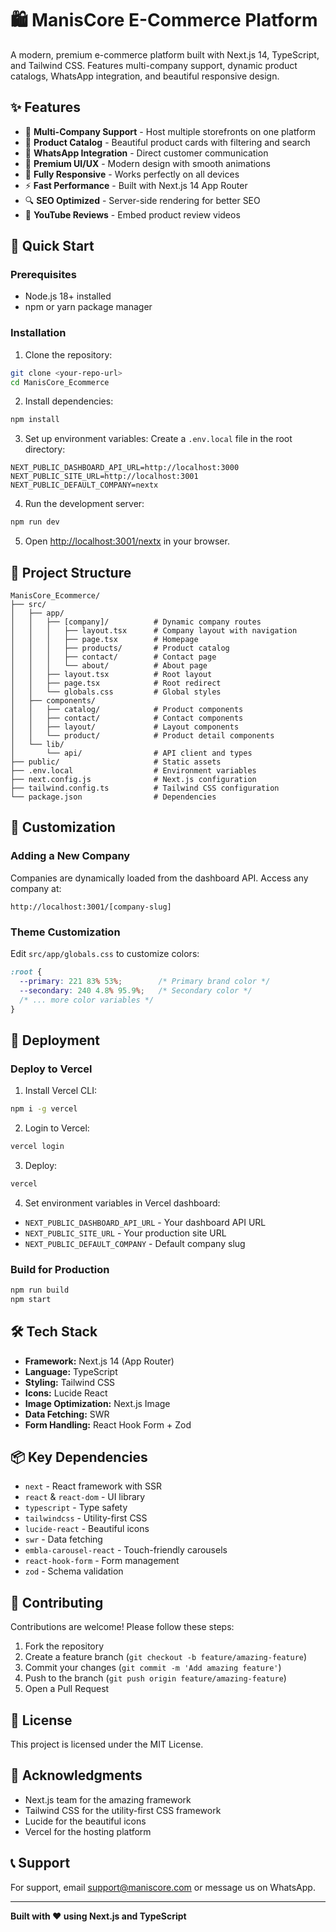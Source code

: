 # 🛍️ ManisCore E-Commerce Platform

A modern, premium e-commerce platform built with Next.js 14, TypeScript, and Tailwind CSS. Features multi-company support, dynamic product catalogs, WhatsApp integration, and beautiful responsive design.

## ✨ Features

- 🏢 **Multi-Company Support** - Host multiple storefronts on one platform
- 🛒 **Product Catalog** - Beautiful product cards with filtering and search
- 📱 **WhatsApp Integration** - Direct customer communication
- 🎨 **Premium UI/UX** - Modern design with smooth animations
- 📱 **Fully Responsive** - Works perfectly on all devices
- ⚡ **Fast Performance** - Built with Next.js 14 App Router
- 🔍 **SEO Optimized** - Server-side rendering for better SEO
- 🎥 **YouTube Reviews** - Embed product review videos

## 🚀 Quick Start

### Prerequisites

- Node.js 18+ installed
- npm or yarn package manager

### Installation

1. Clone the repository:
```bash
git clone <your-repo-url>
cd ManisCore_Ecommerce
```

2. Install dependencies:
```bash
npm install
```

3. Set up environment variables:
Create a `.env.local` file in the root directory:
```env
NEXT_PUBLIC_DASHBOARD_API_URL=http://localhost:3000
NEXT_PUBLIC_SITE_URL=http://localhost:3001
NEXT_PUBLIC_DEFAULT_COMPANY=nextx
```

4. Run the development server:
```bash
npm run dev
```

5. Open [http://localhost:3001/nextx](http://localhost:3001/nextx) in your browser.

## 📁 Project Structure

```
ManisCore_Ecommerce/
├── src/
│   ├── app/
│   │   ├── [company]/          # Dynamic company routes
│   │   │   ├── layout.tsx      # Company layout with navigation
│   │   │   ├── page.tsx        # Homepage
│   │   │   ├── products/       # Product catalog
│   │   │   ├── contact/        # Contact page
│   │   │   └── about/          # About page
│   │   ├── layout.tsx          # Root layout
│   │   ├── page.tsx            # Root redirect
│   │   └── globals.css         # Global styles
│   ├── components/
│   │   ├── catalog/            # Product components
│   │   ├── contact/            # Contact components
│   │   ├── layout/             # Layout components
│   │   └── product/            # Product detail components
│   └── lib/
│       └── api/                # API client and types
├── public/                     # Static assets
├── .env.local                  # Environment variables
├── next.config.js              # Next.js configuration
├── tailwind.config.ts          # Tailwind CSS configuration
└── package.json                # Dependencies
```

## 🎨 Customization

### Adding a New Company

Companies are dynamically loaded from the dashboard API. Access any company at:
```
http://localhost:3001/[company-slug]
```

### Theme Customization

Edit `src/app/globals.css` to customize colors:

```css
:root {
  --primary: 221 83% 53%;        /* Primary brand color */
  --secondary: 240 4.8% 95.9%;   /* Secondary color */
  /* ... more color variables */
}
```

## 🚀 Deployment

### Deploy to Vercel

1. Install Vercel CLI:
```bash
npm i -g vercel
```

2. Login to Vercel:
```bash
vercel login
```

3. Deploy:
```bash
vercel
```

4. Set environment variables in Vercel dashboard:
- `NEXT_PUBLIC_DASHBOARD_API_URL` - Your dashboard API URL
- `NEXT_PUBLIC_SITE_URL` - Your production site URL
- `NEXT_PUBLIC_DEFAULT_COMPANY` - Default company slug

### Build for Production

```bash
npm run build
npm start
```

## 🛠️ Tech Stack

- **Framework:** Next.js 14 (App Router)
- **Language:** TypeScript
- **Styling:** Tailwind CSS
- **Icons:** Lucide React
- **Image Optimization:** Next.js Image
- **Data Fetching:** SWR
- **Form Handling:** React Hook Form + Zod

## 📦 Key Dependencies

- `next` - React framework with SSR
- `react` & `react-dom` - UI library
- `typescript` - Type safety
- `tailwindcss` - Utility-first CSS
- `lucide-react` - Beautiful icons
- `swr` - Data fetching
- `embla-carousel-react` - Touch-friendly carousels
- `react-hook-form` - Form management
- `zod` - Schema validation

## 🤝 Contributing

Contributions are welcome! Please follow these steps:

1. Fork the repository
2. Create a feature branch (`git checkout -b feature/amazing-feature`)
3. Commit your changes (`git commit -m 'Add amazing feature'`)
4. Push to the branch (`git push origin feature/amazing-feature`)
5. Open a Pull Request

## 📄 License

This project is licensed under the MIT License.

## 🙏 Acknowledgments

- Next.js team for the amazing framework
- Tailwind CSS for the utility-first CSS framework
- Lucide for the beautiful icons
- Vercel for the hosting platform

## 📞 Support

For support, email support@maniscore.com or message us on WhatsApp.

---

**Built with ❤️ using Next.js and TypeScript**
